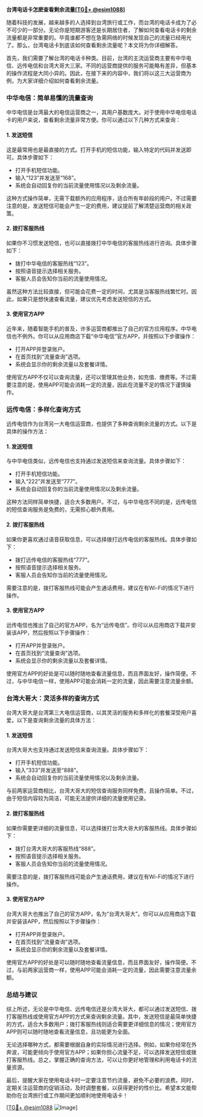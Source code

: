 **台湾电话卡怎麽查看剩余流量[[TG💪+ @esim1088](https://t.me/s/esim1088)]**

随着科技的发展，越来越多的人选择到台湾旅行或工作，而台湾的电话卡成为了必不可少的一部分。无论你是短期游客还是长期居住者，了解如何查看电话卡的剩余流量都是非常重要的。毕竟谁都不想在急需网络的时候发现自己的流量已经用光了。那么，台湾电话卡到底该如何查看剩余流量呢？本文将为你详细解答。

首先，我们需要了解台湾的电话卡种类。目前，台湾的主流运营商主要有中华电信、远传电信和台湾大哥大三家。不同的运营商提供的服务可能略有差异，但基本的操作流程是大同小异的。因此，在接下来的内容中，我们将以这三大运营商为例，为大家详细介绍如何查看剩余流量。

### 中华电信：简单易懂的流量查询

中华电信是台湾最大的电信运营商之一，其用户基数庞大。对于使用中华电信电话卡的用户来说，查看剩余流量非常方便。你可以通过以下几种方式来查询：

#### 1. **发送短信**
这是最常用也是最直接的方式。打开手机的短信功能，输入特定的代码并发送即可。具体步骤如下：
- 打开手机短信功能。
- 输入“123”并发送至“168”。
- 系统会自动回复你的当前流量使用情况以及剩余流量。

这种方式操作简单，无需下载额外的应用程序，适合所有年龄段的用户。不过需要注意的是，发送短信可能会产生一定的费用，建议提前了解清楚运营商的相关政策。

#### 2. **拨打客服热线**
如果你不习惯发送短信，也可以直接拨打中华电信的客服热线进行咨询。具体步骤如下：
- 拨打中华电信的客服热线“123”。
- 按照语音提示选择相关服务。
- 客服人员会告知你当前的流量使用情况。

虽然这种方法比较直接，但可能会花费一定的时间，尤其是当客服热线繁忙时。因此，如果只是想快速查看流量，建议优先考虑发送短信的方式。

#### 3. **使用官方APP**
近年来，随着智能手机的普及，许多运营商都推出了自己的官方应用程序。中华电信也不例外。你可以从应用商店下载“中华电信”官方APP，并按照以下步骤操作：
- 打开APP并登录账户。
- 在首页找到“流量查询”选项。
- 系统会显示你的剩余流量以及套餐详情。

使用官方APP不仅可以查询流量，还可以管理其他业务，如充值、缴费等。不过需要注意的是，使用APP可能会消耗一定的流量，因此在流量不足的情况下谨慎操作。

### 远传电信：多样化查询方式

远传电信作为台湾另一大电信运营商，也提供了多种查询剩余流量的方式。以下是具体的操作方法：

#### 1. **发送短信**
与中华电信类似，远传电信也支持通过发送短信来查询流量。具体步骤如下：
- 打开手机短信功能。
- 输入“222”并发送至“777”。
- 系统会自动回复你的当前流量使用情况以及剩余流量。

这种方法同样简单快捷，适合大多数用户。不过，与中华电信不同的是，远传电信的短信查询服务是免费的，无需担心额外费用。

#### 2. **拨打客服热线**
如果你更喜欢通过语音获取信息，可以选择拨打远传电信的客服热线。具体步骤如下：
- 拨打远传电信的客服热线“777”。
- 按照语音提示选择相关服务。
- 客服人员会告知你当前的流量使用情况。

需要注意的是，拨打客服热线可能会产生通话费用，建议在有Wi-Fi的情况下进行操作。

#### 3. **使用官方APP**
远传电信也推出了自己的官方APP，名为“远传电信”。你可以从应用商店下载并安装该APP，然后按照以下步骤操作：
- 打开APP并登录账户。
- 在首页找到“流量查询”选项。
- 系统会显示你的剩余流量以及套餐详情。

使用官方APP的好处是可以随时随地查看流量信息，而且界面友好，操作简便。不过，与中华电信一样，使用APP可能会消耗一定的流量，因此需要注意流量余额。

### 台湾大哥大：灵活多样的查询方式

台湾大哥大是台湾第三大电信运营商，以其灵活的服务和多样化的套餐深受用户喜爱。以下是查询剩余流量的具体方法：

#### 1. **发送短信**
台湾大哥大也支持通过发送短信来查询流量。具体步骤如下：
- 打开手机短信功能。
- 输入“333”并发送至“888”。
- 系统会自动回复你的当前流量使用情况以及剩余流量。

与前两家运营商相比，台湾大哥大的短信查询服务同样免费，且操作简单。不过，由于短信内容较为简洁，可能无法提供详细的流量使用记录。

#### 2. **拨打客服热线**
如果你需要更详细的流量信息，可以选择拨打台湾大哥大的客服热线。具体步骤如下：
- 拨打台湾大哥大的客服热线“888”。
- 按照语音提示选择相关服务。
- 客服人员会告知你当前的流量使用情况。

需要注意的是，拨打客服热线可能会产生通话费用，建议在有Wi-Fi的情况下进行操作。

#### 3. **使用官方APP**
台湾大哥大也推出了自己的官方APP，名为“台湾大哥大”。你可以从应用商店下载并安装该APP，然后按照以下步骤操作：
- 打开APP并登录账户。
- 在首页找到“流量查询”选项。
- 系统会显示你的剩余流量以及套餐详情。

使用官方APP的好处是可以随时随地查看流量信息，而且界面友好，操作简便。不过，与前两家运营商一样，使用APP可能会消耗一定的流量，因此需要注意流量余额。

### 总结与建议

综上所述，无论是中华电信、远传电信还是台湾大哥大，都可以通过发送短信、拨打客服热线或使用官方APP的方式来查询剩余流量。其中，发送短信是最简单快捷的方式，适合大多数用户；拨打客服热线则适合需要更详细信息的情况；使用官方APP则可以随时随地查看流量信息，且功能更为全面。

无论选择哪种方式，都需要根据自身的实际情况进行选择。例如，如果你经常在外奔波，可能更倾向于使用官方APP；如果你担心流量不足，可以选择发送短信或拨打客服热线。总之，掌握正确的查询方法，可以让你更好地管理和利用电话卡的流量资源。

最后，提醒大家在使用电话卡时一定要注意节约流量，避免不必要的浪费。同时，定期关注运营商的促销活动，及时调整套餐，以获得更好的性价比。希望本文能帮助你在台湾旅行或工作期间更加顺利地使用电话卡！

[[TG💪+ @esim1088](https://t.me/s/esim1088) ![Image](https://i.postimg.cc/4NQfJmqS/Snipaste-2025-05-13-00-14-12.png)]